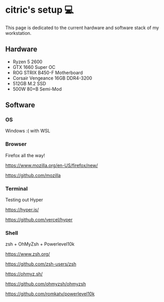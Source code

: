 # citric's setup 💻
This page is dedicated to the current hardware and software stack of my workstation.

## Hardware
- Ryzen 5 2600
- GTX 1660 Super OC
- ROG STRIX B450-F Motherboard
- Corsair Vengeance 16GB DDR4-3200
- 512GB M.2 SSD
- 500W 80+B Semi-Mod

## Software

### OS
Windows :( with WSL

### Browser
Firefox all the way!

https://www.mozilla.org/en-US/firefox/new/

https://github.com/mozilla

### Terminal
Testing out Hyper

https://hyper.is/

https://github.com/vercel/hyper

### Shell
zsh + OhMyZsh + Powerlevel10k

https://www.zsh.org/

https://github.com/zsh-users/zsh

https://ohmyz.sh/

https://github.com/ohmyzsh/ohmyzsh

https://github.com/romkatv/powerlevel10k

